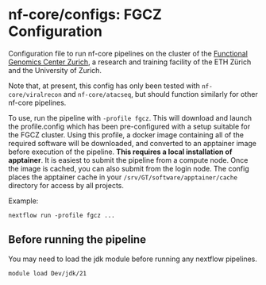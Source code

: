# nf-core/configs: FGCZ Configuration

Configuration file to run nf-core pipelines on the cluster of the [Functional Genomics Center Zurich](https://fgcz.ch/), a research and training facility of the ETH Zürich and the University of Zurich.

Note that, at present, this config has only been tested with `nf-core/viralrecon` and `nf-core/atacseq`, but should function similarly for other nf-core pipelines.

To use, run the pipeline with `-profile fgcz`. This will download and launch the profile.config which has been pre-configured with a setup suitable for the FGCZ cluster. Using this profile, a docker image containing all of the required software will be downloaded, and converted to an apptainer image before execution of the pipeline. **This requires a local installation of apptainer**. It is easiest to submit the pipeline from a compute node. Once the image is cached, you can also submit from the login node.
The config places the apptainer cache in your `/srv/GT/software/apptainer/cache` directory for access by all projects.

Example:

```shell
nextflow run -profile fgcz ...
```

## Before running the pipeline

You may need to load the jdk module before running any nextflow pipelines.

```shell
module load Dev/jdk/21
```
